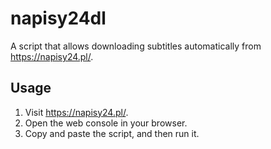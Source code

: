 # napisy24dl
A script that allows downloading subtitles automatically from https://napisy24.pl/.

## Usage
1. Visit https://napisy24.pl/.
2. Open the web console in your browser.
2. Copy and paste the script, and then run it.
